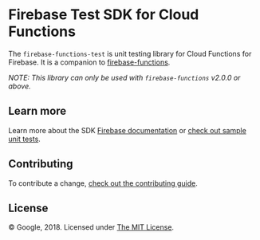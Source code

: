 # Firebase Test SDK for Cloud Functions

The `firebase-functions-test` is unit testing library for Cloud Functions for Firebase. It is a companion to [firebase-functions](https://github.com/Firebase/firebase-functions).

_NOTE: This library can only be used with `firebase-functions` v2.0.0 or above._

## Learn more

Learn more about the SDK [Firebase documentation](https://firebase.google.com/docs/functions/unit-testing) or [check out sample unit tests](https://github.com/firebase/functions-samples/blob/master/quickstarts/uppercase/functions).

## Contributing

To contribute a change, [check out the contributing guide](.github/CONTRIBUTING.md).

## License

© Google, 2018. Licensed under [The MIT License](LICENSE).
